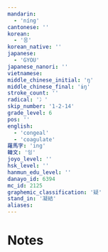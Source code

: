 ```yaml
---
mandarin:
  - 'níng'
cantonese: ''
korean:
  - '응'
korean_native: ''
japanese:
  - 'GYOU'
japanese_nanori: ''
vietnamese:
middle_chinese_initial: 'ŋ'
middle_chinese_final: 'ɨŋ'
stroke_count: ''
radical: '冫'
skip_number: '1-2-14'
grade_level: 6
pos: ''
english:
  - 'congeal'
  - 'coagulate'
羅馬字: 'ing'
韓文: '잉'
joyo_level: ''
hsk_level: ''
hanmun_edu_level: ''
danayo_id: 6394
mc_id: 2125
graphemic_classification: '疑'
stand_in: '凝結'
aliases:
---
```


# Notes
